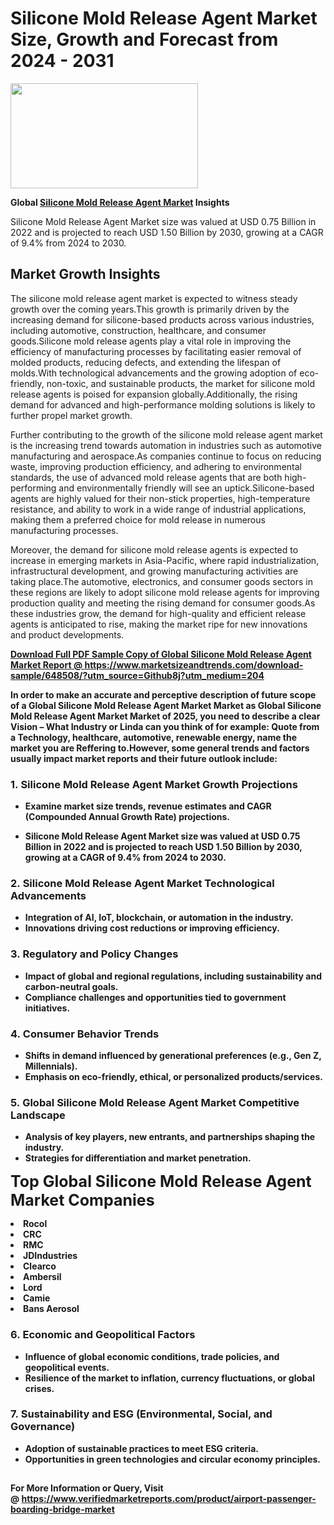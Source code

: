 <H1>Silicone Mold Release Agent Market Size, Growth and Forecast from 2024 - 2031</H1><img class="aligncenter size-medium wp-image-584254" src="https://thirdeyenews.in/wp-content/uploads/2024/09/Global-Market-Research-300x168.jpeg" alt="" width="300" height="168" /><p><strong>Global&nbsp;<a href="https://www.marketsizeandtrends.com/download-sample/648508/?utm_source=Github8j?utm_medium=204">Silicone Mold Release Agent Market</a> Insights</strong></p><p>Silicone Mold Release Agent Market size was valued at USD 0.75 Billion in 2022 and is projected to reach USD 1.50 Billion by 2030, growing at a CAGR of 9.4% from 2024 to 2030.</p><p><h2>Market Growth Insights</h2> <p>The silicone mold release agent market is expected to witness steady growth over the coming years.This growth is primarily driven by the increasing demand for silicone-based products across various industries, including automotive, construction, healthcare, and consumer goods.Silicone mold release agents play a vital role in improving the efficiency of manufacturing processes by facilitating easier removal of molded products, reducing defects, and extending the lifespan of molds.With technological advancements and the growing adoption of eco-friendly, non-toxic, and sustainable products, the market for silicone mold release agents is poised for expansion globally.Additionally, the rising demand for advanced and high-performance molding solutions is likely to further propel market growth.</p> <p><strong><a href="#"></a></strong></p> <p>Further contributing to the growth of the silicone mold release agent market is the increasing trend towards automation in industries such as automotive manufacturing and aerospace.As companies continue to focus on reducing waste, improving production efficiency, and adhering to environmental standards, the use of advanced mold release agents that are both high-performing and environmentally friendly will see an uptick.Silicone-based agents are highly valued for their non-stick properties, high-temperature resistance, and ability to work in a wide range of industrial applications, making them a preferred choice for mold release in numerous manufacturing processes.</p> <p>Moreover, the demand for silicone mold release agents is expected to increase in emerging markets in Asia-Pacific, where rapid industrialization, infrastructural development, and growing manufacturing activities are taking place.The automotive, electronics, and consumer goods sectors in these regions are likely to adopt silicone mold release agents for improving production quality and meeting the rising demand for consumer goods.As these industries grow, the demand for high-quality and efficient release agents is anticipated to rise, making the market ripe for new innovations and product developments.</p> <p><strong><a href="#"></p><p><span class=""><strong>Download Full PDF Sample Copy of Global Silicone Mold Release Agent Market Report</strong> @ <a href="https://www.marketsizeandtrends.com/download-sample/648508/?utm_source=Github8j?utm_medium=204" target="_blank">https://www.marketsizeandtrends.com/download-sample/648508/?utm_source=Github8j?utm_medium=204</a></span></p><p>In order to make an accurate and perceptive description of future scope of a Global&nbsp;Silicone Mold Release Agent Market Market as Global&nbsp;Silicone Mold Release Agent Market Market of 2025, you need to describe a clear Vision &ndash; What Industry or Linda can you think of for example: Quote from a Technology, healthcare, automotive, renewable energy, name the market you are Reffering to.However, some general trends and factors usually impact market reports and their future outlook include:</p><h3>1.&nbsp;<strong>Silicone Mold Release Agent Market Growth Projections</strong></h3><ul><li>Examine market size trends, revenue estimates and CAGR (Compounded Annual Growth Rate) projections.</li><li><p>Silicone Mold Release Agent Market size was valued at USD 0.75 Billion in 2022 and is projected to reach USD 1.50 Billion by 2030, growing at a CAGR of 9.4% from 2024 to 2030.</p></li></ul><h3>2.&nbsp;<strong>Silicone Mold Release Agent Market Technological Advancements</strong></h3><ul><li>Integration of AI, IoT, blockchain, or automation in the industry.</li><li>Innovations driving cost reductions or improving efficiency.</li></ul><h3>3.&nbsp;<strong>Regulatory and Policy Changes</strong></h3><ul><li>Impact of global and regional regulations, including sustainability and carbon-neutral goals.</li><li>Compliance challenges and opportunities tied to government initiatives.</li></ul><h3>4.&nbsp;<strong>Consumer Behavior Trends</strong></h3><ul><li>Shifts in demand influenced by generational preferences (e.g., Gen Z, Millennials).</li><li>Emphasis on eco-friendly, ethical, or personalized products/services.</li></ul><h3>5.&nbsp;<strong>Global Silicone Mold Release Agent Market Competitive Landscape</strong></h3><ul><li>Analysis of key players, new entrants, and partnerships shaping the industry.</li><li>Strategies for differentiation and market penetration.</li></ul><p data-pm-slice="1 1 []"><span style="color: inherit; font-family: inherit; font-size: 25px;">Top Global Silicone Mold Release Agent Market Companies</span></p><div class="" data-test-id=""><p><li>Rocol</li><li> CRC</li><li> RMC</li><li> JDIndustries</li><li> Clearco</li><li> Ambersil</li><li> Lord</li><li> Camie</li><li> Bans Aerosol</li></p></div><h3>6.&nbsp;<strong>Economic and Geopolitical Factors</strong></h3><ul><li>Influence of global economic conditions, trade policies, and geopolitical events.</li><li>Resilience of the market to inflation, currency fluctuations, or global crises.</li></ul><h3>7.&nbsp;<strong>Sustainability and ESG (Environmental, Social, and Governance)</strong></h3><ul><li>Adoption of sustainable practices to meet ESG criteria.</li><li>Opportunities in green technologies and circular economy principles.</li></ul><h2><strong style="font-size: 14px;">For More Information or Query, Visit @&nbsp;</strong><a style="background-color: #ffffff; font-size: 14px;" href="https://www.marketsizeandtrends.com/report/silicone-mold-release-agent-market/" target="_blank">https://www.verifiedmarketreports.com/product/airport-passenger-boarding-bridge-market</a></h2>